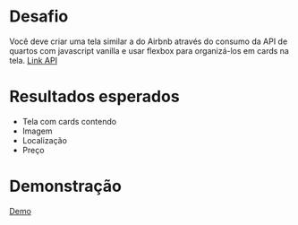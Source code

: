 # Desafio
Você deve criar uma tela similar a do Airbnb através do consumo da API de quartos com javascript vanilla e usar flexbox para organizá-los em cards na tela.
[Link API](http://airbnb.douglasmaia.com/api/properties)

# Resultados esperados
- Tela com cards contendo
- Imagem
- Localização
- Preço

# Demonstração
[Demo](http://brunosaibert.com.br/projetos/layout_arbnb/)

